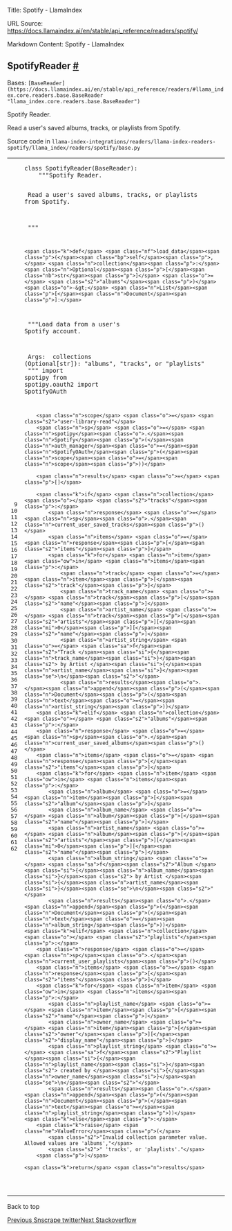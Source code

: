 Title: Spotify - LlamaIndex

URL Source: https://docs.llamaindex.ai/en/stable/api_reference/readers/spotify/

Markdown Content:
Spotify - LlamaIndex


SpotifyReader [#](https://docs.llamaindex.ai/en/stable/api_reference/readers/spotify/#llama_index.readers.spotify.SpotifyReader "Permanent link")
-------------------------------------------------------------------------------------------------------------------------------------------------

Bases: `[BaseReader](https://docs.llamaindex.ai/en/stable/api_reference/readers/#llama_index.core.readers.base.BaseReader "llama_index.core.readers.base.BaseReader")`

Spotify Reader.

Read a user's saved albums, tracks, or playlists from Spotify.

Source code in `llama-index-integrations/readers/llama-index-readers-spotify/llama_index/readers/spotify/base.py`

<table class="highlighttable"><tbody><tr><td class="linenos"><div class="linenodiv"><pre><span></span><span class="normal"> 9</span>
<span class="normal">10</span>
<span class="normal">11</span>
<span class="normal">12</span>
<span class="normal">13</span>
<span class="normal">14</span>
<span class="normal">15</span>
<span class="normal">16</span>
<span class="normal">17</span>
<span class="normal">18</span>
<span class="normal">19</span>
<span class="normal">20</span>
<span class="normal">21</span>
<span class="normal">22</span>
<span class="normal">23</span>
<span class="normal">24</span>
<span class="normal">25</span>
<span class="normal">26</span>
<span class="normal">27</span>
<span class="normal">28</span>
<span class="normal">29</span>
<span class="normal">30</span>
<span class="normal">31</span>
<span class="normal">32</span>
<span class="normal">33</span>
<span class="normal">34</span>
<span class="normal">35</span>
<span class="normal">36</span>
<span class="normal">37</span>
<span class="normal">38</span>
<span class="normal">39</span>
<span class="normal">40</span>
<span class="normal">41</span>
<span class="normal">42</span>
<span class="normal">43</span>
<span class="normal">44</span>
<span class="normal">45</span>
<span class="normal">46</span>
<span class="normal">47</span>
<span class="normal">48</span>
<span class="normal">49</span>
<span class="normal">50</span>
<span class="normal">51</span>
<span class="normal">52</span>
<span class="normal">53</span>
<span class="normal">54</span>
<span class="normal">55</span>
<span class="normal">56</span>
<span class="normal">57</span>
<span class="normal">58</span>
<span class="normal">59</span>
<span class="normal">60</span>
<span class="normal">61</span>
<span class="normal">62</span></pre></div></td><td class="code"><div><pre><span></span><code><span class="k">class</span> <span class="nc">SpotifyReader</span><span class="p">(</span><span class="n">BaseReader</span><span class="p">):</span>
<span class="w">    </span><span class="sd">"""Spotify Reader.</span>

<span class="sd">    Read a user's saved albums, tracks, or playlists from Spotify.</span>

<span class="sd">    """</span>

    <span class="k">def</span> <span class="nf">load_data</span><span class="p">(</span><span class="bp">self</span><span class="p">,</span> <span class="n">collection</span><span class="p">:</span> <span class="n">Optional</span><span class="p">[</span><span class="nb">str</span><span class="p">]</span> <span class="o">=</span> <span class="s2">"albums"</span><span class="p">)</span> <span class="o">-&gt;</span> <span class="n">List</span><span class="p">[</span><span class="n">Document</span><span class="p">]:</span>
<span class="w">        </span><span class="sd">"""Load data from a user's Spotify account.</span>

<span class="sd">        Args:</span>
<span class="sd">            collections (Optional[str]): "albums", "tracks", or "playlists"</span>
<span class="sd">        """</span>
        <span class="kn">import</span> <span class="nn">spotipy</span>
        <span class="kn">from</span> <span class="nn">spotipy.oauth2</span> <span class="kn">import</span> <span class="n">SpotifyOAuth</span>

        <span class="n">scope</span> <span class="o">=</span> <span class="s2">"user-library-read"</span>
        <span class="n">sp</span> <span class="o">=</span> <span class="n">spotipy</span><span class="o">.</span><span class="n">Spotify</span><span class="p">(</span><span class="n">auth_manager</span><span class="o">=</span><span class="n">SpotifyOAuth</span><span class="p">(</span><span class="n">scope</span><span class="o">=</span><span class="n">scope</span><span class="p">))</span>

        <span class="n">results</span> <span class="o">=</span> <span class="p">[]</span>

        <span class="k">if</span> <span class="n">collection</span> <span class="o"></span> <span class="s2">"tracks"</span><span class="p">:</span>
            <span class="n">response</span> <span class="o">=</span> <span class="n">sp</span><span class="o">.</span><span class="n">current_user_saved_tracks</span><span class="p">()</span>
            <span class="n">items</span> <span class="o">=</span> <span class="n">response</span><span class="p">[</span><span class="s2">"items"</span><span class="p">]</span>
            <span class="k">for</span> <span class="n">item</span> <span class="ow">in</span> <span class="n">items</span><span class="p">:</span>
                <span class="n">track</span> <span class="o">=</span> <span class="n">item</span><span class="p">[</span><span class="s2">"track"</span><span class="p">]</span>
                <span class="n">track_name</span> <span class="o">=</span> <span class="n">track</span><span class="p">[</span><span class="s2">"name"</span><span class="p">]</span>
                <span class="n">artist_name</span> <span class="o">=</span> <span class="n">track</span><span class="p">[</span><span class="s2">"artists"</span><span class="p">][</span><span class="mi">0</span><span class="p">][</span><span class="s2">"name"</span><span class="p">]</span>
                <span class="n">artist_string</span> <span class="o">=</span> <span class="sa">f</span><span class="s2">"Track </span><span class="si">{</span><span class="n">track_name</span><span class="si">}</span><span class="s2"> by Artist </span><span class="si">{</span><span class="n">artist_name</span><span class="si">}</span><span class="se">\n</span><span class="s2">"</span>
                <span class="n">results</span><span class="o">.</span><span class="n">append</span><span class="p">(</span><span class="n">Document</span><span class="p">(</span><span class="n">text</span><span class="o">=</span><span class="n">artist_string</span><span class="p">))</span>
        <span class="k">elif</span> <span class="n">collection</span> <span class="o"></span> <span class="s2">"albums"</span><span class="p">:</span>
        <span class="n">response</span> <span class="o">=</span> <span class="n">sp</span><span class="o">.</span><span class="n">current_user_saved_albums</span><span class="p">()</span>
        <span class="n">items</span> <span class="o">=</span> <span class="n">response</span><span class="p">[</span><span class="s2">"items"</span><span class="p">]</span>
        <span class="k">for</span> <span class="n">item</span> <span class="ow">in</span> <span class="n">items</span><span class="p">:</span>
            <span class="n">album</span> <span class="o">=</span> <span class="n">item</span><span class="p">[</span><span class="s2">"album"</span><span class="p">]</span>
            <span class="n">album_name</span> <span class="o">=</span> <span class="n">album</span><span class="p">[</span><span class="s2">"name"</span><span class="p">]</span>
            <span class="n">artist_name</span> <span class="o">=</span> <span class="n">album</span><span class="p">[</span><span class="s2">"artists"</span><span class="p">][</span><span class="mi">0</span><span class="p">][</span><span class="s2">"name"</span><span class="p">]</span>
            <span class="n">album_string</span> <span class="o">=</span> <span class="sa">f</span><span class="s2">"Album </span><span class="si">{</span><span class="n">album_name</span><span class="si">}</span><span class="s2"> by Artist </span><span class="si">{</span><span class="n">artist_name</span><span class="si">}</span><span class="se">\n</span><span class="s2">"</span>
            <span class="n">results</span><span class="o">.</span><span class="n">append</span><span class="p">(</span><span class="n">Document</span><span class="p">(</span><span class="n">text</span><span class="o">=</span><span class="n">album_string</span><span class="p">))</span>
    <span class="k">elif</span> <span class="n">collection</span> <span class="o"></span> <span class="s2">"playlists"</span><span class="p">:</span>
        <span class="n">response</span> <span class="o">=</span> <span class="n">sp</span><span class="o">.</span><span class="n">current_user_playlists</span><span class="p">()</span>
        <span class="n">items</span> <span class="o">=</span> <span class="n">response</span><span class="p">[</span><span class="s2">"items"</span><span class="p">]</span>
        <span class="k">for</span> <span class="n">item</span> <span class="ow">in</span> <span class="n">items</span><span class="p">:</span>
            <span class="n">playlist_name</span> <span class="o">=</span> <span class="n">item</span><span class="p">[</span><span class="s2">"name"</span><span class="p">]</span>
            <span class="n">owner_name</span> <span class="o">=</span> <span class="n">item</span><span class="p">[</span><span class="s2">"owner"</span><span class="p">][</span><span class="s2">"display_name"</span><span class="p">]</span>
            <span class="n">playlist_string</span> <span class="o">=</span> <span class="sa">f</span><span class="s2">"Playlist </span><span class="si">{</span><span class="n">playlist_name</span><span class="si">}</span><span class="s2"> created by </span><span class="si">{</span><span class="n">owner_name</span><span class="si">}</span><span class="se">\n</span><span class="s2">"</span>
            <span class="n">results</span><span class="o">.</span><span class="n">append</span><span class="p">(</span><span class="n">Document</span><span class="p">(</span><span class="n">text</span><span class="o">=</span><span class="n">playlist_string</span><span class="p">))</span>
    <span class="k">else</span><span class="p">:</span>
        <span class="k">raise</span> <span class="ne">ValueError</span><span class="p">(</span>
            <span class="s2">"Invalid collection parameter value. Allowed values are 'albums',"</span>
            <span class="s2">" 'tracks', or 'playlists'."</span>
        <span class="p">)</span>

    <span class="k">return</span> <span class="n">results</span>
</code></pre></div></td></tr></tbody></table>

Back to top

[Previous Snscrape twitter](https://docs.llamaindex.ai/en/stable/api_reference/readers/snscrape_twitter/)[Next Stackoverflow](https://docs.llamaindex.ai/en/stable/api_reference/readers/stackoverflow/)

